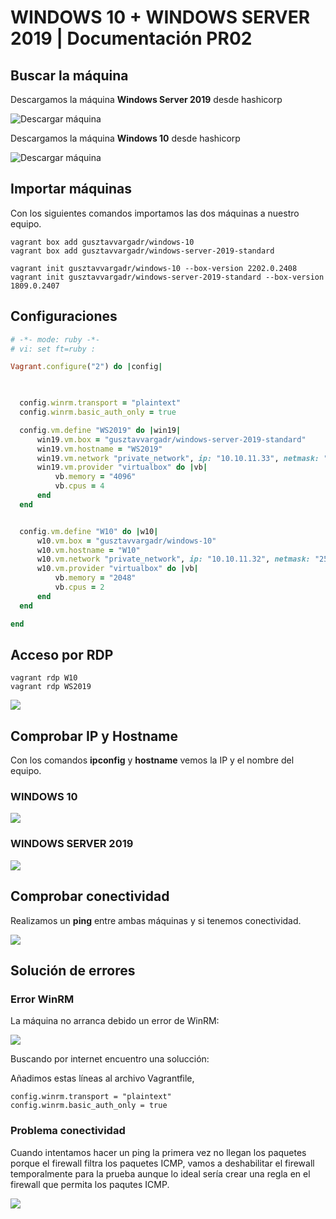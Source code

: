 # WINDOWS 10 + WINDOWS SERVER 2019 | Documentación PR02

## Buscar la máquina

Descargamos la máquina **Windows Server 2019** desde hashicorp

![Descargar máquina](../imagenes/PR02-1.png)

Descargamos la máquina **Windows 10** desde hashicorp

![Descargar máquina](../imagenes/PR02-2.png)

## Importar máquinas

Con los siguientes comandos importamos las dos máquinas a nuestro equipo.

```
vagrant box add gusztavvargadr/windows-10
vagrant box add gusztavvargadr/windows-server-2019-standard

vagrant init gusztavvargadr/windows-10 --box-version 2202.0.2408
vagrant init gusztavvargadr/windows-server-2019-standard --box-version 1809.0.2407
```

## Configuraciones


```ruby
# -*- mode: ruby -*-
# vi: set ft=ruby :

Vagrant.configure("2") do |config|

  

  config.winrm.transport = "plaintext"
  config.winrm.basic_auth_only = true

  config.vm.define "WS2019" do |win19| 
      win19.vm.box = "gusztavvargadr/windows-server-2019-standard"
      win19.vm.hostname = "WS2019"
      win19.vm.network "private_network", ip: "10.10.11.33", netmask: "255.255.255.0"
      win19.vm.provider "virtualbox" do |vb|
          vb.memory = "4096"
          vb.cpus = 4
      end
  end


  config.vm.define "W10" do |w10|
      w10.vm.box = "gusztavvargadr/windows-10"
      w10.vm.hostname = "W10"
      w10.vm.network "private_network", ip: "10.10.11.32", netmask: "255.255.255.0"
      w10.vm.provider "virtualbox" do |vb|
          vb.memory = "2048"
          vb.cpus = 2
      end
  end

end
```

## Acceso por RDP

```
vagrant rdp W10
vagrant rdp WS2019
```

![](../imagenes/PR02-4.png)

## Comprobar IP y Hostname

Con los comandos **ipconfig** y **hostname** vemos la IP y el nombre del equipo.

### WINDOWS 10
![](../imagenes/PR02-5.png)


### WINDOWS SERVER 2019
![](../imagenes/PR02-7.png)

## Comprobar conectividad

Realizamos un **ping** entre ambas máquinas y si tenemos conectividad.

![](../imagenes/PR02-8.png)


## Solución de errores

### Error WinRM

La máquina no arranca debido un error de WinRM:

![](../imagenes/PR02-3.png)

Buscando por internet encuentro una solucción:

Añadimos estas líneas al archivo Vagrantfile, 
```
config.winrm.transport = "plaintext"
config.winrm.basic_auth_only = true
```

### Problema conectividad

Cuando intentamos hacer un ping la primera vez no llegan los paquetes porque el firewall filtra los paquetes ICMP, vamos a deshabilitar el firewall temporalmente para la prueba aunque lo ideal sería crear una regla en el firewall que permita los paqutes ICMP.

![](../imagenes/PR02-6.png)
